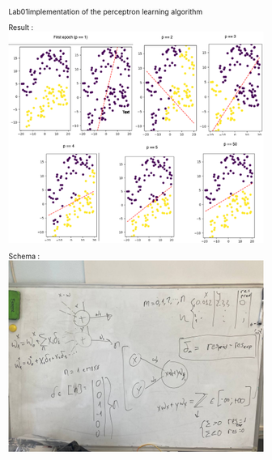 Lab01implementation of the perceptron learning algorithm 


Result : 
![Alt Text](./png/ResPerceptron.png)

Schema :
![Alt Text](./png/schema.png)
